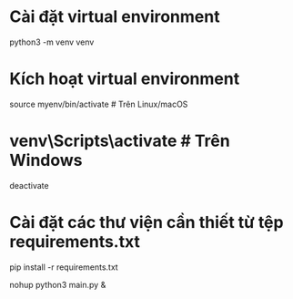 # Cài đặt virtual environment
python3 -m venv venv

# Kích hoạt virtual environment
source myenv/bin/activate  # Trên Linux/macOS
# venv\Scripts\activate  # Trên Windows
deactivate
# Cài đặt các thư viện cần thiết từ tệp requirements.txt
pip install -r requirements.txt


nohup python3 main.py &

